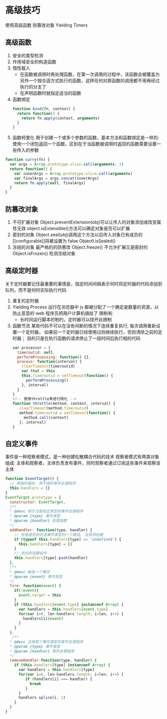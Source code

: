 # 高级技巧

使用高级函数
防篡改对象
Yielding Timers

## 高级函数

1. 安全的类型检测
2. 作用域安全的构造函数
3. 惰性载入
   - 在函数被调用时再处理函数，在第一次调用的过程中，该函数会被覆盖为另外一个按合适方式执行的函数，这样任何对原函数的调用都不用再经过执行的分支了
   - 在声明函数时就指定适当的函数
4. 函数绑定
   ```js
   function bind(fn, context) {
     return function() {
       return fn.apply(context, arguments)
     }
   }
   ```
5. 函数柯里化
   用于创建一个或多个参数的函数，基本方法和函数绑定是一样的: 使用一个闭包返回一个函数，区别在于当函数被调用时返回的函数需要设置一些传入的参数

```js
function curry(fn) {
  var args = Array.prototype.slice.call(arguments, 1)
  return function() {
    var innerArgs = Array.prototype.slice.call(arguments)
    var finalArgs = args.concat(innerArgs)
    return fn.apply(null, finalArgs)
  }
}
```

## 防篡改对象

1.  不可扩展对象
    Object.preventExtension(obj)可以让传入的对象添加或改变属性无效
    object.isExtensible()方法可以确定对象是否可以扩展
2.  密封的对象
    Object.seal(obj)调用这个方法以后传入对象已有成员的\[\[configurable\]\]将被设置为 false
    Objectl.isSealed()
3.  冻结的对象
    最严格的的防篡改
    Object.freeze() 不允许扩展又是密封的
    Object.isFrozen() 检测冻结对象

## 高级定时器

关于定时器要记住最重要的事情是，指定时间间隔表示何时将定时器的代码添加到队列，而不是何时实际执行代码

1. 重复的定时器
2. Yielding Process
   运行在浏览器中 js 都被分配了一个确定是数量的资源，以防止恶意的 web 程序员把用户计算机搞挂了
   限制有:
   - 长时间运行脚本的制约，定时器可以绕开此限制
3. 函数节流
   某些代码不可以在没有间断的情况下连续重复执行, 每次调用重新设置一个定时器， 如果前一个定时器已经使用过则继续执行，否则清除之前的定时器；
   目的只是在执行函数的请求停止了一段时间后执行相的代码
   ```js
   var processor = {
     timeroutid: null,
     performProcessing: function() {},
     process: function(interval) {
       clearTimeout(timeroutid)
       var that = this
       this.tiemroutid = setTimeout(function() {
         performProcessing()
       }, interval)
     }
   }
   <!-- 使用throttle来进行简化 -->
   function throttle(method, context, interval) {
      clearTimeout(method.timeroutid)
      method.timeroutid = setTimeout(function() {
        method.call(context)
      }, interval)
   }
   ```

## 自定义事件

事件是一种观察者模式，是一种创建松散耦合代码的技术
观察者模式有两类对象组成: 主体和观察者，主体负责发布事件，同时观察者通过订阅这些事件来观察该主体

```js
function EventTarget() {
  // 单独的属性，用于储存事件处理程序
  this.handlers = {}
}
EventTarget.prototype = {
  constructor: EventTarget,
  /**
  * @desc 用于注册给定类型的事件处理程序
  * @param {type} 事件类型
  * @param {handler} 处理函数
  */
  addHandler: function(type, handler) {
    // 检查是否存在该事件类型的一个数组, 没有则创建
    if (typeof this.handlers[type] == 'undefined') {
      this.handlers[type] = []
    }
    // 添加到该数组中
    this.handlers[type].push(handler)
  },
  /**
  * @desc 触发一个事件
  * @param {event} 事件类型
  */
  fire: function(event) {
    if(!event){
      event.target = this
    }
    if (this.handlers[event.type] instanceof Array) {
      var handlers = this.handlers[event.type]
      for(var i=0, len-handlers.length; i<len; i++) {
        handlers[i](event)
      }
    }
  },
   /**
  * @desc 注销某个事件类型的事件处理程序
  * @param {type} 事件类型
  * @param {handler} 事件处理程序
  */
  removeHandler:function(type, handler) {
    if (this.handlers[type] instanceof Array) {
      var handlers = this.handlers[type]
      for(var i=0, len-handlers.length; i<len; i++) {
         if (handlers[i] === handler) {
           break
         }
      }
      handlers.splice(i, 1)
    }
  }
}

```
